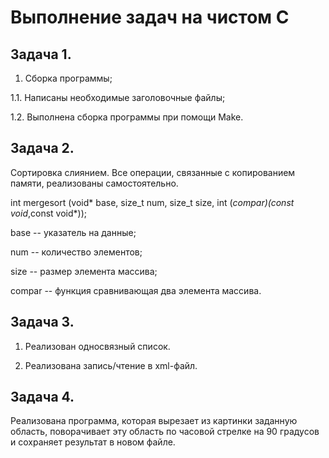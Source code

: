 # Выполнение задач на чистом С

## Задача 1.

1. Сборка программы;
   
1.1. Написаны необходимые заголовочные файлы;

1.2. Выполнена сборка программы при помощи Make.

## Задача 2.

Сортировка слиянием. Все операции, связанные с копированием памяти, реализованы самостоятельно.

int mergesort (void* base, size_t num, size_t size, int (*compar)(const void*,const void*));

base -- указатель на данные;

num -- количество элементов;

size -- размер элемента массива;

compar -- функция сравнивающая два элемента массива.

## Задача 3.

1. Реализован односвязный список.
  
2. Реализована запись/чтение в xml-файл.

## Задача 4.

Реализована программа, которая вырезает из картинки заданную область, поворачивает
эту область по часовой стрелке на 90 градусов и сохраняет результат
в новом файле.
